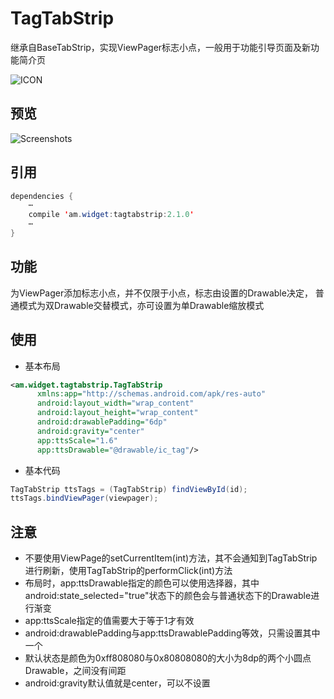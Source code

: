 # TagTabStrip
  继承自BaseTabStrip，实现ViewPager标志小点，一般用于功能引导页面及新功能简介页
  
![ICON](https://github.com/AlexMofer/ProjectX/blob/master/tagtabstrip/icon.png)
## 预览
![Screenshots](https://github.com/AlexMofer/ProjectX/blob/master/tagtabstrip/screenshots.gif)
## 引用
```java
dependencies {
    ⋯
    compile 'am.widget:tagtabstrip:2.1.0'
    ⋯
}
```
## 功能
  为ViewPager添加标志小点，并不仅限于小点，标志由设置的Drawable决定，
  普通模式为双Drawable交替模式，亦可设置为单Drawable缩放模式
## 使用
- 基本布局

```xml
<am.widget.tagtabstrip.TagTabStrip
      xmlns:app="http://schemas.android.com/apk/res-auto"
      android:layout_width="wrap_content"
      android:layout_height="wrap_content"
      android:drawablePadding="6dp"
      android:gravity="center"
      app:ttsScale="1.6"
      app:ttsDrawable="@drawable/ic_tag"/>
```
- 基本代码

```java
TagTabStrip ttsTags = (TagTabStrip) findViewById(id);
ttsTags.bindViewPager(viewpager);
```
## 注意
- 不要使用ViewPage的setCurrentItem(int)方法，其不会通知到TagTabStrip进行刷新，使用TagTabStrip的performClick(int)方法
- 布局时，app:ttsDrawable指定的颜色可以使用选择器，其中android:state_selected="true"状态下的颜色会与普通状态下的Drawable进行渐变
- app:ttsScale指定的值需要大于等于1才有效
- android:drawablePadding与app:ttsDrawablePadding等效，只需设置其中一个
- 默认状态是颜色为0xff808080与0x80808080的大小为8dp的两个小圆点Drawable，之间没有间距
- android:gravity默认值就是center，可以不设置